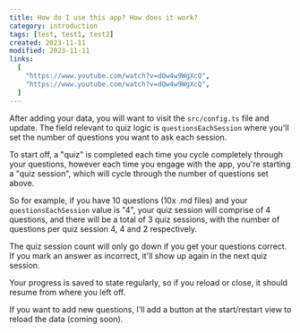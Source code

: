 ```yaml
---
title: How do I use this app? How does it work?
category: introduction
tags: [test, test1, test2]
created: 2023-11-11
modified: 2023-11-11
links:
  [
    "https://www.youtube.com/watch?v=dQw4w9WgXcQ",
    "https://www.youtube.com/watch?v=dQw4w9WgXcQ",
  ]
---
```


After adding your data, you will want to visit the `src/config.ts` file and update. The field relevant to quiz logic is `questionsEachSession` where you'll set the number of questions you want to ask each session.

To start off, a "quiz" is completed each time you cycle completely through your questions, however each time you engage with the app, you're starting a "quiz session", which will cycle through the number of questions set above.

So for example, if you have 10 questions (10x .md files) and your `questionsEachSession` value is "4", your quiz session will comprise of 4 questions, and there will be a total of 3 quiz sessions, with the number of questions per quiz session 4, 4 and 2 respectively.

The quiz session count will only go down if you get your questions correct. If you mark an answer as incorrect, it'll show up again in the next quiz session.

Your progress is saved to state regularly, so if you reload or close, it should resume from where you left off.

If you want to add new questions, I'll add a button at the start/restart view to reload the data (coming soon).
